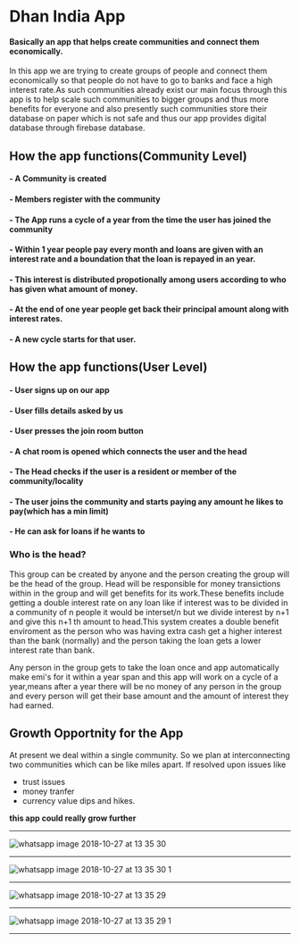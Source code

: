 # Dhan India App

#### Basically an app that helps create communities and connect them economically.

In this app we are trying to create groups of people and connect them economically so that people do not have to go to banks and face a high interest rate.As such communities already exist our main focus through this app is to help scale such communities to bigger groups and thus more benefits for everyone and also presently such communities store their database on paper which is not safe and thus our app provides digital database through firebase database.   

## How the app functions(Community Level)

#### - A Community is created
#### - Members register with the community
#### - The App runs a cycle of a year from the time the user has joined the community  
#### - Within 1 year people pay every month and loans are given with an interest rate and a boundation that the loan is repayed in an year.
#### - This interest is distributed propotionally among users according to who has given what amount of money.
#### - At the end of one year people get back their principal amount along with interest rates.
#### - A new cycle starts for that user.


## How the app functions(User Level)

#### - User signs up on our app
#### - User fills details asked by us
#### - User presses the join room button 
#### - A chat room is opened which connects the user and the head
#### - The Head checks if the user is a resident or member of the community/locality
#### - The user joins the community and starts paying any amount he likes to pay(which has a min limit) 
#### - He can ask for loans if he wants to

### Who is the head? 

This group can be created by anyone and the person creating the group will be the head of the group. Head will be responsible for money transictions within in the group and will get benefits for its work.These benefits include getting a double interest rate on any loan like if interest was to be divided in a community of n people it would be interset/n but we divide interest by n+1 and give this n+1 th amount to head.This system creates a double benefit enviroment as the person who was having extra cash get a higher interest than the bank (normally) and the person taking the loan gets a lower interest rate than bank.

Any person in the group gets to take the loan once and app automatically make emi's for it within a year span and this app will work on a cycle of a year,means after a year there will be no money of any person in the group and every person will get their base amount and the amount of interest they had earned.

## Growth Opportnity for the App

At present we deal within a single community. So we plan at interconnecting two communities which can be like miles apart. If resolved upon issues like
- trust issues
- money tranfer
- currency value dips and hikes.

**this app could really grow further**

--------------------------------------------------------------------------------------
![whatsapp image 2018-10-27 at 13 35 30](https://user-images.githubusercontent.com/37406965/47601379-4dc47f80-d9ed-11e8-9cb1-5ed9dacd7352.jpeg)

--------------------------------------------------------------------------------------


![whatsapp image 2018-10-27 at 13 35 30 1](https://user-images.githubusercontent.com/37406965/47601380-50bf7000-d9ed-11e8-9819-ff9ed2f85250.jpeg)

---------------------------------------------------------------------------------------

![whatsapp image 2018-10-27 at 13 35 29](https://user-images.githubusercontent.com/37406965/47601381-51f09d00-d9ed-11e8-81c2-fa3f78790ba4.jpeg)

------------------------------------------------------------------------------------------


![whatsapp image 2018-10-27 at 13 35 29 1](https://user-images.githubusercontent.com/37406965/47601382-53ba6080-d9ed-11e8-8a83-3f36af3a6673.jpeg)

---------------------------------------------------------------------------------------------

